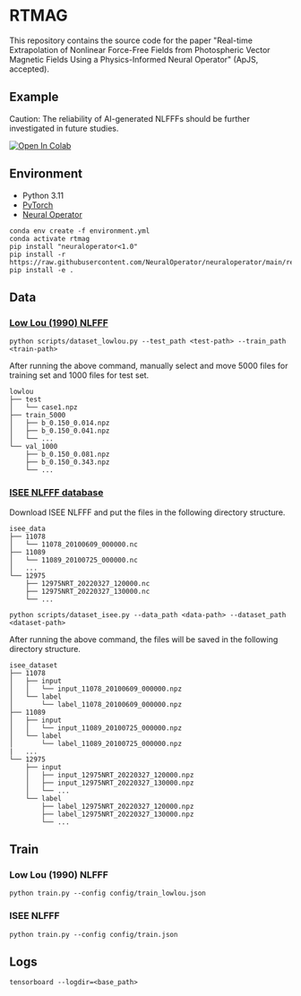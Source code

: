 # RTMAG

This repository contains the source code for the paper "Real-time Extrapolation of Nonlinear Force-Free Fields from Photospheric Vector Magnetic Fields Using a Physics-Informed Neural Operator" (ApJS, accepted).

## Example

Caution: The reliability of AI-generated NLFFFs should be further investigated in future studies.

[![Open In Colab](https://colab.research.google.com/assets/colab-badge.svg)](https://colab.research.google.com/github/mgjeon/rtmag/blob/main/examples/example_colab.ipynb)

## Environment
- Python 3.11
- [PyTorch](https://pytorch.org/)
- [Neural Operator](https://github.com/NeuralOperator/neuraloperator)

```
conda env create -f environment.yml
conda activate rtmag
pip install "neuraloperator<1.0"
pip install -r https://raw.githubusercontent.com/NeuralOperator/neuraloperator/main/requirements.txt
pip install -e .
```

## Data

### [Low Lou (1990) NLFFF](https://ui.adsabs.harvard.edu/abs/1990ApJ...352..343L/abstract)

```
python scripts/dataset_lowlou.py --test_path <test-path> --train_path <train-path>
```

After running the above command, manually select and move 5000 files for training set and 1000 files for test set.

```
lowlou
├── test
│   └── case1.npz
├── train_5000
│   ├── b_0.150_0.014.npz
│   ├── b_0.150_0.041.npz
│   └── ...
└── val_1000
    ├── b_0.150_0.081.npz
    ├── b_0.150_0.343.npz
    └── ...
```


### [ISEE NLFFF database](https://hinode.isee.nagoya-u.ac.jp/nlfff_database/)

Download ISEE NLFFF and put the files in the following directory structure.

```
isee_data
├── 11078
│   └── 11078_20100609_000000.nc
├── 11089
│   └── 11089_20100725_000000.nc
│   ...
└── 12975
    ├── 12975NRT_20220327_120000.nc
    ├── 12975NRT_20220327_130000.nc
    └── ...
```

```
python scripts/dataset_isee.py --data_path <data-path> --dataset_path <dataset-path>
```

After running the above command, the files will be saved in the following directory structure.
```
isee_dataset
├── 11078
│   ├── input
│   │   └── input_11078_20100609_000000.npz
│   └── label
│       └── label_11078_20100609_000000.npz
├── 11089
│   ├── input
│   │   └── input_11089_20100725_000000.npz
│   └── label
│       └── label_11089_20100725_000000.npz
|   ...
└── 12975
    ├── input
    │   ├── input_12975NRT_20220327_120000.npz
    │   ├── input_12975NRT_20220327_130000.npz
    │   └── ...
    └── label
        ├── label_12975NRT_20220327_120000.npz
        ├── label_12975NRT_20220327_130000.npz
        └── ...
```

## Train

### Low Lou (1990) NLFFF
```
python train.py --config config/train_lowlou.json
```

### ISEE NLFFF
```
python train.py --config config/train.json
```

## Logs
```
tensorboard --logdir=<base_path>
```
